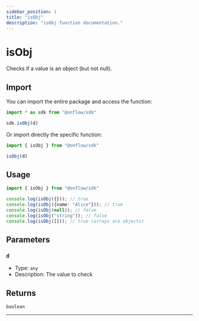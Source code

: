 ```yaml
---
sidebar_position: 1
title: "isObj"
description: "isObj function documentation."
---
```


<!-- THIS DOCUMENT IS AUTO-GENERATED FROM [onflow/sdk/src/interaction/interaction.ts](https://github.com/onflow/fcl-js/tree/master/packages/sdk/src/interaction/interaction.ts). DO NOT EDIT MANUALLY -->

# isObj

Checks if a value is an object (but not null).

## Import

You can import the entire package and access the function:

```typescript
import * as sdk from "@onflow/sdk"

sdk.isObj(d)
```

Or import directly the specific function:

```typescript
import { isObj } from "@onflow/sdk"

isObj(d)
```

## Usage

```typescript
import { isObj } from "@onflow/sdk"

console.log(isObj({})); // true
console.log(isObj({name: "Alice"})); // true
console.log(isObj(null)); // false
console.log(isObj("string")); // false
console.log(isObj([])); // true (arrays are objects)
```

## Parameters

### `d` 

- Type: `any`
- Description: The value to check



## Returns

`boolean`


---